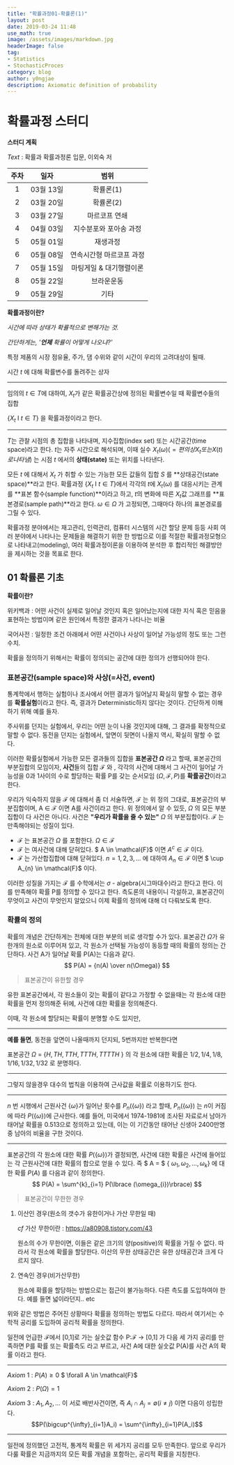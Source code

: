 ```yaml
---
title: "확률과정01-확률론(1)"
layout: post
date: 2019-03-24 11:48
use_math: true
image: /assets/images/markdown.jpg
headerImage: false
tag:
- Statistics
- StochasticProces
category: blog
author: y0ngjae
description: Axiomatic definition of probability
---
```


# 확률과정 스터디

**스터디 계획**

*Text* : 확률과 확률과정론 입문, 이외숙 저

| 주차 |   일자    |           범위           |
| :--: | :-------: | :----------------------: |
|  1   | 03월 13일 |        확률론(1)         |
|  2   | 03월 20일 |        확률론(2)         |
|  3   | 03월 27일 |      마르코프 연쇄       |
|  4   | 04월 03일 |  지수분포와 포아송 과정  |
|  5   | 05월 01일 |         재생과정         |
|  6   | 05월 08일 | 연속시간형 마르코프 과정 |
|  7   | 05월 15일 | 마팅게일 & 대기행렬이론  |
|  8   | 05월 22일 |        브라운운동        |
|  9   | 05월 29일 |           기타           |

**확률과정이란?**

*시간에 따라 상태가 확률적으로 변해가는 것.*

*간단하게는, '**언제** 확률이 어떻게 나오냐?'*

특정 제품의 시장 점유율, 주가, 댐 수위와 같이 시간이 우리의 고려대상이 될때.

시간 *t* 에 대해 확률변수를 돌려주는 상자

---

임의의 $t \in T$에 대하여, $X_t$가 같은 확률공간상에 정의된 확률변수일 때 확률변수들의 집합

{$X_t$ I $t \in T$} 을 확률과정이라고 한다.

---

$T$는 관찰 시점의 총 집합을 나타내며, 지수집합(index set) 또는 시간공간(time space)라고 한다. $t$는 자주 시간으로 해석되며, 이때 실수 $X_t(\omega) (= 편의상 X_t 또는 X(t)로 나타냄)$ 는 시점 $t$ 에서의 **상태(state)** 또는 위치를 나타낸다.

모든 $t$ 에 대해서 $X_t$ 가 취할 수 있는 가능한 모든 값들의 집합 $S$ 를 **상태공간(state space)**라고 한다. 확률과정 {$X_t$ I $t \in T$}에서 각각의 $t$에  $X_t(\omega)$ 를 대응시키는 관계를 **표본 함수(sample function)**이라고 하고, $t$의 변화에 따른 $X_t$값 그래프를 **표본경로(sample path)**라고 한다. $\omega \in \Omega$ 가 고정되면, 그때마다 하나의 표본경로를 그릴 수 있다.

확률과정 분야에서는 재고관리, 인력관리, 컴퓨터 시스템의 시간 할당 문제 등등 사회 여러 분야에서 나타나는 문제들을 해결하기 위한 한 방법으로 이를 적절한 확률과정모형으로 나타내고(modeling), 여러 확률과정이론을 이용하여 분석한 후 합리적인 해결방안을 제시하는 것을 목표로 한다. 

## 01 확률론 기초

**확률이란?**



위키백과 : 어떤 사건이 실제로 일어날 것인지 혹은 일어났는지에 대한 지식 혹은 믿음을 표현하는 방법이며 같은 원인에서 특정한 결과가 나타나는 비율

국어사전 : 일정한 조건 아래에서 어떤 사건이나 사상이 일어날 가능성의 정도 또는 그런 수치.



확률을 정의하기 위해서는 확률이 정의되는 공간에 대한 정의가 선행되어야 한다.



### 표본공간(sample space)와 사상(=사건, event)

통계학에서 행하는 실험이나 조사에서 어떤 결과가 일어날지 확실히 말할 수 없는 경우를 **확률실험**이라고 한다. 즉, 결과가 Deterministic하지 않다는 것이다. 간단하게 이해하기 위해 예를 들자.

주사위를 던지는 실험에서, 우리는 어떤 눈이 나올 것인지에 대해, 그 결과를 확정적으로 말할 수 없다. 동전을 던지는 실험에서, 앞면이 뒷면이 나올지 역시, 확실히 말할 수 없다.

이러한 확률실험에서 가능한 모든 결과들의 집합을 **표본공간 $\Omega$** 라고 할때, 표본공간의 부분집합의 모임이자, **사건**들의 집합 $\mathcal{F}$ 와 , 각각의 사건에 대해서 그 사건이 일어날 가능성을 0과 1사이의 수로 할당하는 확률 P를 갖는 순서모임 ($\Omega, \mathcal{F}, P$)를 **확률공간**이라고 한다.

우리가 익숙하지 않을 $\mathcal{F}$ 에 대해서 좀 더 서술하면, $\mathcal{F}$ 는 위 정의 그대로, 표본공간의 부분집합이며, A $\in$ $\mathcal{F}$ 이면 A를 사건이라고 한다. 위 정의에서 알 수 있듯, $\Omega$ 의 모든 부분집합이 다 사건은 아니다. 사건은 **"우리가 확률을 줄 수 있는"** $\Omega$ 의 부분집합이다.  $\mathcal{F}$ 는 만족해야되는 성질이 있다.

- $\mathcal{F}$ 는 표본공간 $\Omega$ 를 포함한다. $\Omega \in \mathcal{F}$
- $\mathcal{F}$ 는 여사건에 대해 닫혀있다. $ A \in \mathcal{F}$ 이면 $A^{c} \in \mathcal{F}$ 이다.
- $\mathcal{F}$ 는 가산합집합에 대해 닫혀있다. $n=1,2,3,…$ 에 대하여 $A_{n} \in \mathcal{F}$ 이면 $ \cup A_{n} \in \mathcal{F}$ 이다.

이러한 성질을 가지는 $\mathcal{F}$ 를 수학에서는 $\sigma$ - algebra(시그마대수)라고 한다고 한다. 이를 만족해야 확률 P를 정의할 수 있다고 한다. 측도론의 내용이니 각설하고, 표본공간이 무엇이고 사건이 무엇인지 알았으니 이제 확률의 정의에 대해 더 다뤄보도록 한다.



### 확률의 정의

확률의 개념은 간단하게는 전체에 대한 부분의 비로 생각할 수가 있다. 표본공간 $\Omega$가 유한개의 원소로 이루어져 있고, 각 원소가 선택될 가능성이 동등할 때의 확률의 정의는 간단하다. 사건 A가 일어날 확률 P(A)는 다음과 같다.
$$
P(A) = {n(A) \over n(\Omega)}
$$

> 표본공간이 유한할 경우

유한 표본공간에서, 각 원소들이 갖는 확률이 같다고 가정할 수 없을때는 각 원소에 대한 확률을 먼저 정의해준 뒤에, 사건에 대한 확률을 정의해준다.

이때, 각 원소에 할당되는 확률이 분명할 수도 있지만,

---

**예를 들면**, 동전을 앞면이 나올때까지 던지되, 5번까지만 반복한다면

표본공간 $\Omega$ = {${H, TH, TTH, TTTH, TTTTH}$ } 의 각 원소에 대한 확률은 $1/2 , 1/4, 1/8, 1/16, 1/32, 1/32$ 로 분명하다.

---

그렇지 않을경우 대수의 법칙을 이용하여 근사값을 확률로 이용하기도 한다.

---

$n$ 번 시행에서 근원사건 {$\omega$}가 일어난 횟수를 $P_n(${${\omega}$}) 라고 할때, $P_n(${${\omega}$}) 는 $n$이 커짐에 따라 $P(${$\omega$})에 근사한다. 예를 들어, 미국에서 1974-1981에 조사된 자료로서 남아가 태어날 확률을 0.513으로 정의하고 있는데, 이는 이 기간동안 태어난 신생아 2400만명 중 남아의 비율을 구한 것이다. 

---

표본공간의 각 원소에 대한 확률 $P(${$\omega$})가 결정되면, 사건에 대한 확률은 사건에 들어있는 각 근원사건에 대한 확률의 합으로 얻을 수 있다. 즉 $ A = $ { $\omega_{1}, \omega_{2}, … ,\omega_{k}$} 에 대한 확률 $P(A)$ 를 다음과 같이 정의한다.
$$
P(A) = \sum^{k}_{i=1} P(\lbrace (\omega_{i})\rbrace)
$$

> 표본공간이 무한한 경우

1. 이산인 경우(원소의 갯수가 유한이거나 가산 무한일 때)

   *cf* 가산 무한이란 : https://a80908.tistory.com/43

   원소의 수가 무한이면, 이들은 같은 크기의 양(positive)의 확률을 가질 수 없다. 따라서 각 원소에 확률을 할당한다. 이산의 무한 상태공간은 유한 상태공간과 크게 다르지 않다.

2. 연속인 경우(비가산무한)

   원소에 확률을 할당하는 방법으로는 접근이 불가능하다. 다른 측도를 도입하여야 한다. 예를 들면 넓이라던지.. etc

위와 같은 방법은 주어진 상황마다 확률을 정의하는 방법도 다르다. 따라서 여기서는 수학적 공리를 도입하여 공리적 확률을 정의한다.

일전에 언급한 $\mathcal{F}$에서 [0,1]로 가는 실숫값 함수 P:$\mathcal{F}$ $\rightarrow$ [0,1] 가 다음 세 가지 공리를 만족하면 P를 확률 또는 확률측도 라고 부르고, 사건 A에 대한 실숫값 P(A)를 사건 A의 확률 이라고 한다.

---

*Axiom* 1 : $P(A) \ge 0$  $ \forall A \in \mathcal{F}$

*Axiom* 2 : $P(\Omega) = 1$

*Axiom* 3 : $A_1,A_2,…$ 이 서로 배반사건이면, 즉 $A_i \cap A_j = \emptyset (i\ne j)$ 이면 다음이 성립한다.
$$P(\bigcup^{\infty}_{i=1}A_i) = \sum^{\infty}_{i=1}P(A_i)$$

---

일전에 정의했던 고전적, 통계적 확률은 위 세가지 공리를 모두 만족한다. 앞으로 우리가 다룰 확률은 지금까지의 모든 확률 개념을 포함하는, 공리적 확률을 지칭한다.



